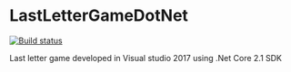 # LastLetterGameDotNet
[![Build status](https://ci.appveyor.com/api/projects/status/ejd4qou9wroh5jdi/branch/master?svg=true)](https://ci.appveyor.com/project/OlexandrTymoshenko/lastlettergamedotnet/branch/master)

Last letter game developed in Visual studio 2017 using .Net Core 2.1 SDK 
